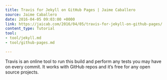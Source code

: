 ```yaml
---
title: Travis for Jekyll on GitHub Pages | Jaime Caballero
source: Jaime Caballero
date: 2016-04-05 09:03:00 +0000
link: https://jaicab.com/2016/04/05/travis-for-jekyll-on-github-pages/
content_type: Tutorial
tool:
- tool/jekyll.md
- tool/github-pages.md

---
```

Travis is an online tool to run this build and perform any tests you may have on every commit. It works with GitHub repos and it’s free for any open source projects.





